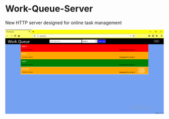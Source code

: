 # Work-Queue-Server
New HTTP server designed for online task management

![User screen shot](Screenshot.png)
